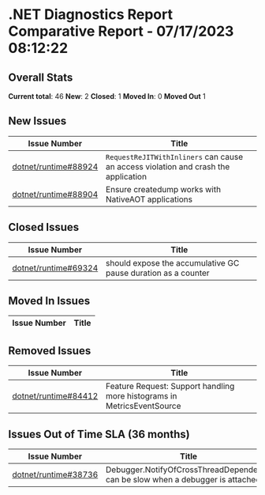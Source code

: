 # .NET Diagnostics Report Comparative Report - 07/17/2023 08:12:22

## Overall Stats

**Current total**: 46
**New**: 2
**Closed**: 1
**Moved In**: 0
**Moved Out** 1

## New Issues

| **Issue Number** | **Title** |
| :--------------: | --------- |
| [dotnet/runtime#88924](https://github.com/dotnet/runtime/issues/88924) | `RequestReJITWithInliners` can cause an access violation and crash the application |
| [dotnet/runtime#88904](https://github.com/dotnet/runtime/issues/88904) | Ensure createdump works with NativeAOT applications |

## Closed Issues

| **Issue Number** | **Title** |
| :--------------: | --------- |
| [dotnet/runtime#69324](https://github.com/dotnet/runtime/issues/69324) | should expose the accumulative GC pause duration as a counter |

## Moved In Issues

| **Issue Number** | **Title** |
| :--------------: | --------- |

## Removed Issues

| **Issue Number** | **Title** |
| :--------------: | --------- |
| [dotnet/runtime#84412](https://github.com/dotnet/runtime/issues/84412) | Feature Request: Support handling more histograms in MetricsEventSource |

## Issues Out of Time SLA (36 months)

| **Issue Number** | **Title** |
| :--------------: | --------- |
| [dotnet/runtime#38736](https://github.com/dotnet/runtime/issues/38736) | Debugger.NotifyOfCrossThreadDependency can be slow when a debugger is attached |

